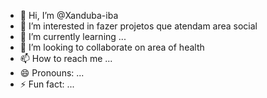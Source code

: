 - 👋 Hi, I’m @Xanduba-iba
- 👀 I’m interested in fazer projetos que atendam area social
- 🌱 I’m currently learning ...
- 💞️ I’m looking to collaborate on area of health
- 📫 How to reach me ...
- 😄 Pronouns: ...
- ⚡ Fun fact: ...

<!---
Xanduba-iba/Xanduba-iba is a ✨ special ✨ repository because its `README.md` (this file) appears on your GitHub profile.
You can click the Preview link to take a look at your changes.
--->
